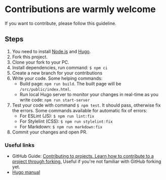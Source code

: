 # Contributions are warmly welcome

If you want to contribute, please follow this guideline.

## Steps

1. You need to install [Node.js](https://nodejs.org/en/download) and [Hugo](https://gohugo.io/installation/).
2. Fork this project.
3. Clone your fork to your PC.
4. Install dependencies, run command: `$ npm ci`
5. Create a new branch for your contributions
6. Write your code. Some helping commands:
   * Build page: `npm run build`. The built page will be `/src/public/index.html`.
   * Run local Hugo server to monitor your changes in real-time as you write code: `npm run start-server`
7. Test your code with command `$ npm test`. It should pass, otherwise fix the errors. Some commands available for
   automatic fix of errors:
   * For ESLint (JS): `$ npm run lint:fix`
   * For Stylelint (CSS): `$ npm run stylelint:fix`
   * For Markdown: `$ npm run markdown:fix`
8. Commit your changes and open PR.

### Useful links

* GitHub
  Guide: [Contributing to projects. Learn how to contribute to a project through forking.](https://docs.github.com/en/get-started/quickstart/contributing-to-projects)
  Useful if you're not familiar with GitHub forking yet.
* [Hugo manual](https://gohugo.io/documentation/)
